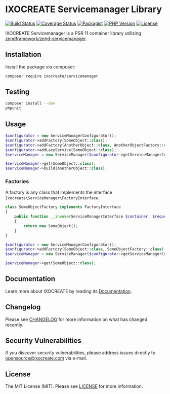 # IXOCREATE Servicemanager Library

[![Build Status](https://travis-ci.com/ixocreate/servicemanager.svg?branch=master)](https://travis-ci.com/ixocreate/servicemanager)
[![Coverage Status](https://coveralls.io/repos/github/ixocreate/servicemanager/badge.svg?branch=master)](https://coveralls.io/github/ixocreate/servicemanager?branch=master)
[![Packagist](https://img.shields.io/packagist/v/ixocreate/servicemanager.svg)](https://packagist.org/packages/ixocreate/servicemanager)
[![PHP Version](https://img.shields.io/packagist/php-v/ixocreate/servicemanager.svg)](https://packagist.org/packages/ixocreate/servicemanager)
[![License](https://img.shields.io/github/license/ixocreate/servicemanager.svg)](LICENSE)

IXOCREATE Servicemanager is a PSR 11 container library utilizing [zendframework/zend-servicemanager](https://github.com/zendframework/zend-servicemanager).

## Installation

Install the package via composer:

```sh
composer require ixocreate/servicemanager
```

## Testing

```sh
composer install --dev
phpunit
```

## Usage

```php
$configurator = new ServiceManagerConfigurator();
$configurator->addFactory(SomeObject::class);
$configurator->addFactory(AnotherObject::class, AnotherObjectFactory::class);
$configurator->addLazyService(SomeObject::class);
$serviceManager = new ServiceManager($configurator->getServiceManagerConfig(), new ServiceManagerSetup());

$serviceManager->get(SomeObject::class);
$serviceManager->build(AnotherObject::class);
```

### Factories

A factory is any class that implements the interface `Ixocreate\ServiceManager\FactoryInterface`.

```php
class SomeObjectFactory implements FactoryInterface
{
    public function __invoke(ServiceManagerInterface $container, $requestedName, array $options = null)
    {
        return new SomeObject();
    }
}

$configurator = new ServiceManagerConfigurator();
$configurator->addFactory(SomeObject::class, SomeObjectFactory::class);
$serviceManager = new ServiceManager($configurator->getServiceManagerConfig(), new ServiceManagerSetup());

$serviceManager->get(SomeObject::class);
```

## Documentation

Learn more about IXOCREATE by reading its [Documentation](https://ixocreate.github.io/).

## Changelog

Please see [CHANGELOG](CHANGELOG.md) for more information on what has changed recently.

## Security Vulnerabilities

If you discover security vulnerabilities, please address issues directly to opensource@ixocreate.com via e-mail.

## License

The MIT License (MIT). Please see [LICENSE](LICENSE) for more information.

